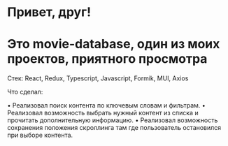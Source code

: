 # Привет, друг! 

# Это movie-database, один из моих проектов, приятного просмотра

Стек: React, Redux, Typescript, Javascript, Formik, MUI, Axios

Что сделал:

• Реализовал поиск контента по ключевым словам и фильтрам.
• Реализовал возможность выбрать нужный контент из списка и прочитать дополнительную информацию.
• Реализовал возможность сохранения положения скроллинга там где пользователь остановился при выборе контента.

